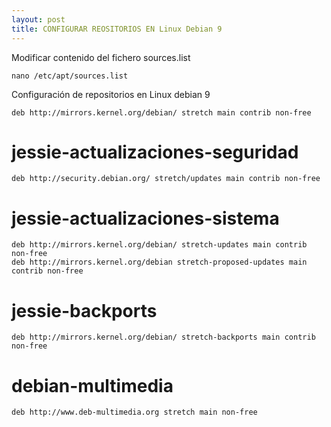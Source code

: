 ```yaml
---
layout: post
title: CONFIGURAR REOSITORIOS EN Linux Debian 9
---
```


Modificar contenido del fichero sources.list
    
    nano /etc/apt/sources.list

Configuración de repositorios en Linux debian 9

    deb http://mirrors.kernel.org/debian/ stretch main contrib non-free

# jessie-actualizaciones-seguridad   
   
    deb http://security.debian.org/ stretch/updates main contrib non-free

# jessie-actualizaciones-sistema
    deb http://mirrors.kernel.org/debian/ stretch-updates main contrib non-free
    deb http://mirrors.kernel.org/debian stretch-proposed-updates main contrib non-free

# jessie-backports
    deb http://mirrors.kernel.org/debian/ stretch-backports main contrib non-free

# debian-multimedia
    deb http://www.deb-multimedia.org stretch main non-free

